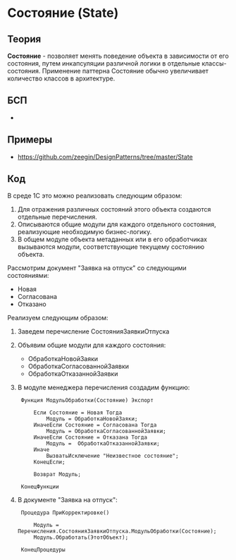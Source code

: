 # Состояние (State)

## Теория
**Состояние** - позволяет менять поведение объекта в зависимости от его состояния, путем инкапсуляции различной логики в отдельные классы-состояния. Применение паттерна Состояние обычно увеличивает количество классов в архитектуре.

## БСП
- 

## Примеры
- https://github.com/zeegin/DesignPatterns/tree/master/State

## Код
В среде 1С это можно реализовать следующим образом:
1. Для отражения различных состояний этого объекта создаются отдельные перечисления.
2. Описываются общие модули для каждого отдельного состояния, реализующие необходимую бизнес-логику.
3. В общем модуле объекта метаданных или в его обработчиках вызываются модули, соответствующие текущему состоянию объекта.

Рассмотрим документ "Заявка на отпуск" со следующими состояниями:
- Новая
- Согласована
- Отказано

Реализуем следующим образом:
1. Заведем перечисление СостоянияЗаявкиОтпуска
2. Объявим общие модули для каждого состояния:
    - ОбработкаНовойЗаяки
    - ОбработкаСогласованнойЗаявки
    - ОбработкаОтказаннойЗаявки
3. В модуле менеджера перечисления создадим функцию:

        Функция МодульОбработки(Состояние) Экспорт

            Если Состояние = Новая Тогда  
                Модуль = ОбработкаНовойЗаяки;
            ИначеЕсли Состояние = Согласована Тогда
                Модуль = ОбработкаСогласованнойЗаявки;
            ИначеЕсли Состояние = Отказана Тогда
                Модуль =  ОбработкаОтказаннойЗаявки;
            Иначе
                ВызватьИсключение "Неизвестное состояние";
            КонецЕсли;

            Возврат Модуль;

        КонецФункции

3. В документе "Заявка на отпуск":
    
        Процедура ПриКорректировке()

            Модуль = Перечисления.СостоянияЗаявкиОтпуска.МодульОбработки(Состояние);
            Модуль.Обработать(ЭтотОбъект);

        КонецПроцедуры
